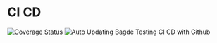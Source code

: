 # CI CD
[![Coverage Status](https://github.com/automi-team/Test_Med/actions/workflows/build_and_test.yml/badge.svg)](https://github.com/automi-team/Test_Med/actions?query=workflow%3APylint)
![Auto Updating Bagde](https://img.shields.io/endpoint?url=https://gist.githubusercontent.com/MhdKAT/d155eaf7ca3a611bed4d59da334b6b14/raw/2b203c8074769c36e920ed2e7ec6fc694203a507/pytest-coverage-comment__main.json)
Testing CI CD with Github

